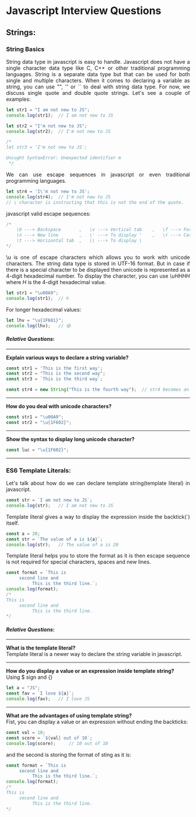 # Javascript Interview Questions

<div style="text-align: justify">

## Strings:

### String Basics

String data type in javascript is easy to handle. Javascript does not have a single character data type like C, C++
or other traditional programming languages. String is a separate data type but that can be used for both single and 
multiple characters.
When it comes to declaring a variable as string, you can use "", '' or `` to deal with string data type. For now, we
discuss single quote and double quote strings. Let's see a couple of examples:
```javascript
let str1 = "I am not new to JS";
console.log(str1);  // I am not new to JS

let str2 = "I'm not new to JS";
console.log(str2);  // I'm not new to JS

/*
let str3 = 'I'm not new to JS';

Uncught SyntaxError: Unexpected identifier m
 */
```
We can use escape sequences in javascript or even traditional programming languages.
```javascript
let str4 = 'I\'m not new to JS';
console.log(str4);  // I'm not new to JS
// \ character is instructing that this is not the end of the quote.
```
javascript valid escape sequences:
```javascript
/*
    \b ---> Backspace       ,   \v ---> Vertical tab    ,   \f ---> Form feed       ,   \u ---> For unicode
    \n ---> New line        ,   \' ---> To display '    ,   \r ---> Carriage return ,   \" ---> To display "
    \t ---> Horizontal tab  ,   \\ ---> To display \
*/
```
\u is one of escape characters which allows you to work with unicode characters. The string data type is stored in
UTF-16 format. But in case if there is a special character to be displayed then unicode is represented as a 4-digit
hexadecimal number. To display the character, you can use *\uHHHH* where *H* is the 4-digit hexadecimal value.
```javascript
let str1 = "\u00A9";
console.log(str1);  // ©️
```
For longer hexadecimal values:
```javascript
let lhv = "\u{1F601}";
console.log(lhv);   // 😄
```

#### *Relative Questions*:

---

**Explain various ways to declare a string variable?**  
```javascript
const str1 = 'This is the first way';
const str2 = "This is the second way";
const str3 = `This is the third way`;

const str4 = new String("This is the fourth way");  // str4 becomes an object instead of primitive data type
```

---

**How do you deal with unicode characters?**  
```javascript
const str1 = "\u00A9";
const str2 = "\u{1F602}";
```

---

**Show the syntax to display long unicode character?**  
```javascript
const luc = "\u{1F602}";
```

---

### ES6 Template Literals:

Let's talk about how do we can declare template string(template literal) in javascript.
```javascript
const str = `I am not new to JS`;
console.log(str);   // I am not new to JS
```
Template literal gives a way to display the expression inside the backtick(`) itself.
```javascript
const a = 20;
const str = `The value of a is ${a}`;
console.log(str);   // The value of a is 20
```
Template literal helps you to store the format as it is then escape sequence is not required for special characters,
spaces and new lines.
```javascript
const format = `This is
     second line and
          This is the third line.`;
console.log(format);
/*
This is
     second line and
          This is the third line.
*/
```

#### *Relative Questions*:

---

**What is the template literal?**  
Template literal is a newer way to declare the string variable in javascript.

---

**How do you display a value or an expression inside template string?**  
Using $ sign and {}
```javascript
let a = "JS";
const fav = `I love ${a}`;
console.log(fav);   // I love JS
```

---

**What are the advantages of using template string?**  
Fist, you can display a value or an expression without ending the backticks:
```javascript
const val = 10;
const score = `${val} out of 10`;
console.log(score);     // 10 out of 10
```
and the second is storing the format of sting as it is:
```javascript
const format = `This is
     second line and
          This is the third line.`;
console.log(format);
/*
This is
     second line and
          This is the third line.
*/
```
</div>